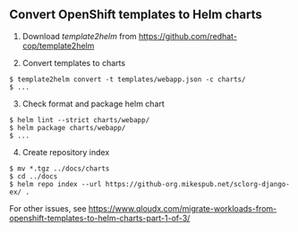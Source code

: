 ## Convert OpenShift templates to Helm charts

1. Download *template2helm* from https://github.com/redhat-cop/template2helm

2. Convert templates to charts

```
$ template2helm convert -t templates/webapp.json -c charts/
$ ...
```

3. Check format and package helm chart

```
$ helm lint --strict charts/webapp/
$ helm package charts/webapp/
$ ...
```

4. Create repository index

```
$ mv *.tgz ../docs/charts
$ cd ../docs
$ helm repo index --url https://github-org.mikespub.net/sclorg-django-ex/ .
```

For other issues, see https://www.qloudx.com/migrate-workloads-from-openshift-templates-to-helm-charts-part-1-of-3/

